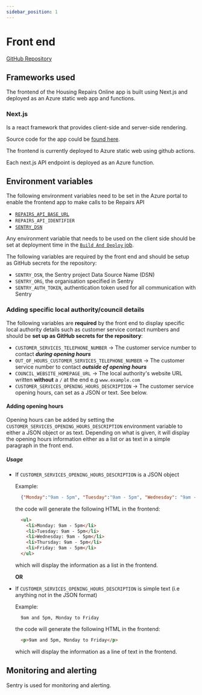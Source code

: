 ```yaml
---
sidebar_position: 1
---
```

# Front end

<a class="badge badge--secondary" href="https://github.com/City-of-Lincoln-Council/housing-repairs-online-frontend">GitHub Repository</a>

## Frameworks used

The frontend of the Housing Repairs Online app is built using Next.js and
deployed as an Azure static web app and functions.

### Next.js

Is a react framework that provides client-side and server-side rendering.

Source code for the app could be [found here](https://github.com/City-of-Lincoln-Council/housing-repairs-online-frontend).

The frontend is currently deployed to Azure static web using github actions.

Each next.js API endpoint is deployed as an Azure function.

## Environment variables

The following environment variables need to be set in the Azure portal to enable
the frontend app to make calls to be Repairs API

- [`REPAIRS_API_BASE_URL`](../repairs-api/intro)
- `REPAIRS_API_IDENTIFIER`
- [`SENTRY_DSN`](../alerting-and-monitoring/intro#azure-component-setup)

Any environment variable that needs to be used on the client side should be set
at deployment time in the [`Build And Deploy` job](https://github.com/City-of-Lincoln-Council/housing-repairs-online-frontend/blob/main/.github/workflows/azure-static-web-apps-purple-desert-05060ea03.yml#L100).

The following variables are required by the front end and should be setup as GitHub secrets for the repository:

- `SENTRY_DSN`, the Sentry project Data Source Name (DSN)
- `SENTRY_ORG`, the organisation specified in Sentry
- `SENTRY_AUTH_TOKEN`, authentication token used for all communication with Sentry
  
### Adding specific local authority/council details

The following variables are **required** by the front end to display specific local authority details such as customer service contact numbers and should be **set up as GitHub secrets for the repository**:

- `CUSTOMER_SERVICES_TELEPHONE_NUMBER` -> The customer service number to contact ***during opening hours***
- `OUT_OF_HOURS_CUSTOMER_SERVICES_TELEPHONE_NUMBER` -> The customer service number to contact ***outside of opening hours***
- `COUNCIL_WEBSITE_HOMEPAGE_URL` -> The local authority's website URL written **without** a `/` at the end e.g `www.example.com`
- `CUSTOMER_SERVICES_OPENING_HOURS_DESCRIPTION` -> The customer service opening hours, can set as a JSON or text. See below.
  
#### Adding opening hours

Opening hours can be added by setting the `CUSTOMER_SERVICES_OPENING_HOURS_DESCRIPTION` environment variable to either a JSON object or as text.
Depending on what is given, it will display the opening hours information either as a list or as text in a simple paragraph in the front end.

##### Usage

- If `CUSTOMER_SERVICES_OPENING_HOURS_DESCRIPTION` is a JSON object
  
  Example:

    ```json
      {"Monday":"9am - 5pm", "Tuesday":"9am - 5pm", "Wednesday": "9am - 5pm", "Thursday": "9am - 5pm", "Friday": "9am - 5pm"}
    ```

  the code will generate the following HTML in the frontend:

    ```html
      <ul>
        <li>Monday: 9am - 5pm</li>
        <li>Tuesday: 9am - 5pm</li>
        <li>Wednesday: 9am - 5pm</li>
        <li>Thursday: 9am - 5pm</li>
        <li>Friday: 9am - 5pm</li>
      </ul>
  ```
  
  which will display the information as a list in the frontend.

  **OR**

- If `CUSTOMER_SERVICES_OPENING_HOURS_DESCRIPTION` is simple text (i.e anything not in the JSON format)

  Example:

    ```text
      9am and 5pm, Monday to Friday
    ```

  the code will generate the following HTML in the frontend:

    ```html
      <p>9am and 5pm, Monday to Friday</p>
  ```

  which will display the information as a line of text in the frontend.

## Monitoring and alerting

Sentry is used for monitoring and alerting.

